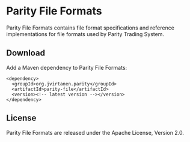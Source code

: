Parity File Formats
===================

Parity File Formats contains file format specifications and reference
implementations for file formats used by Parity Trading System.


Download
--------

Add a Maven dependency to Parity File Formats:

    <dependency>
      <groupId>org.jvirtanen.parity</groupId>
      <artifactId>parity-file</artifactId>
      <version><!-- latest version --></version>
    </dependency>


License
-------

Parity File Formats are released under the Apache License, Version 2.0.
